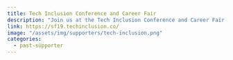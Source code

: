```yaml
---
title: Tech Inclusion Conference and Career Fair
description: "Join us at the Tech Inclusion Conference and Career Fair, focusing on solutions to diversity and inclusion!"
link: https://sf19.techinclusion.co/
image: "/assets/img/supporters/tech-inclusion.png"
categories:
  - past-supporter
---
```


